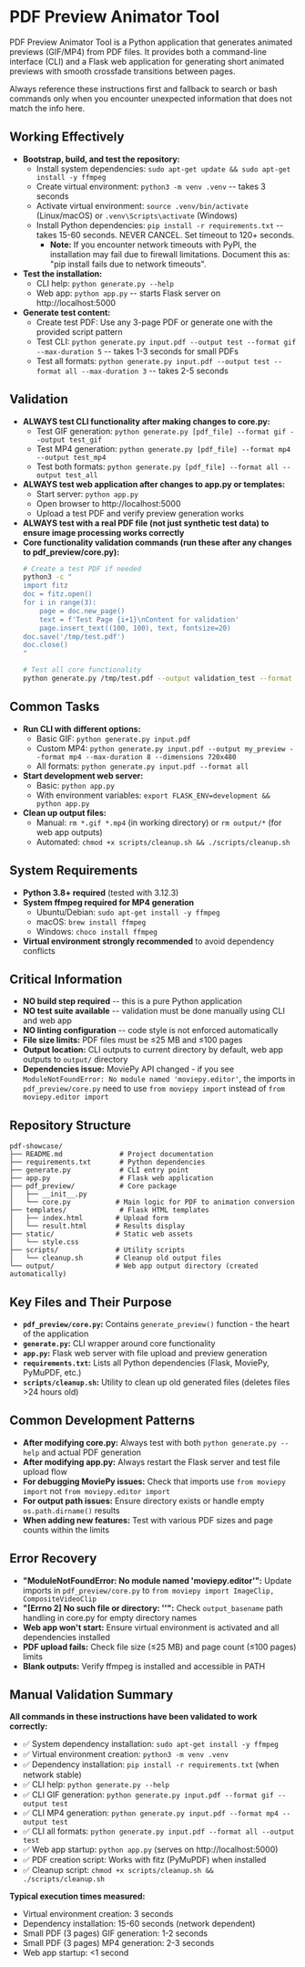 # PDF Preview Animator Tool
PDF Preview Animator Tool is a Python application that generates animated previews (GIF/MP4) from PDF files. It provides both a command-line interface (CLI) and a Flask web application for generating short animated previews with smooth crossfade transitions between pages.

Always reference these instructions first and fallback to search or bash commands only when you encounter unexpected information that does not match the info here.

## Working Effectively
- **Bootstrap, build, and test the repository:**
  - Install system dependencies: `sudo apt-get update && sudo apt-get install -y ffmpeg`
  - Create virtual environment: `python3 -m venv .venv` -- takes 3 seconds
  - Activate virtual environment: `source .venv/bin/activate` (Linux/macOS) or `.venv\Scripts\activate` (Windows)
  - Install Python dependencies: `pip install -r requirements.txt` -- takes 15-60 seconds. NEVER CANCEL. Set timeout to 120+ seconds.
    - **Note:** If you encounter network timeouts with PyPI, the installation may fail due to firewall limitations. Document this as: "pip install fails due to network timeouts".
- **Test the installation:**
  - CLI help: `python generate.py --help`
  - Web app: `python app.py` -- starts Flask server on http://localhost:5000
- **Generate test content:**
  - Create test PDF: Use any 3-page PDF or generate one with the provided script pattern
  - Test CLI: `python generate.py input.pdf --output test --format gif --max-duration 5` -- takes 1-3 seconds for small PDFs
  - Test all formats: `python generate.py input.pdf --output test --format all --max-duration 3` -- takes 2-5 seconds

## Validation
- **ALWAYS test CLI functionality after making changes to core.py:**
  - Test GIF generation: `python generate.py [pdf_file] --format gif --output test_gif`
  - Test MP4 generation: `python generate.py [pdf_file] --format mp4 --output test_mp4`
  - Test both formats: `python generate.py [pdf_file] --format all --output test_all`
- **ALWAYS test web application after changes to app.py or templates:**
  - Start server: `python app.py`
  - Open browser to http://localhost:5000
  - Upload a test PDF and verify preview generation works
- **ALWAYS test with a real PDF file (not just synthetic test data) to ensure image processing works correctly**
- **Core functionality validation commands (run these after any changes to pdf_preview/core.py):**
  ```bash
  # Create a test PDF if needed
  python3 -c "
  import fitz
  doc = fitz.open()
  for i in range(3):
      page = doc.new_page()
      text = f'Test Page {i+1}\nContent for validation'
      page.insert_text((100, 100), text, fontsize=20)
  doc.save('/tmp/test.pdf')
  doc.close()
  "
  
  # Test all core functionality
  python generate.py /tmp/test.pdf --output validation_test --format all --max-duration 3
  ```

## Common Tasks
- **Run CLI with different options:**
  - Basic GIF: `python generate.py input.pdf`
  - Custom MP4: `python generate.py input.pdf --output my_preview --format mp4 --max-duration 8 --dimensions 720x480`
  - All formats: `python generate.py input.pdf --format all`
- **Start development web server:**
  - Basic: `python app.py`
  - With environment variables: `export FLASK_ENV=development && python app.py`
- **Clean up output files:**
  - Manual: `rm *.gif *.mp4` (in working directory) or `rm output/*` (for web app outputs)
  - Automated: `chmod +x scripts/cleanup.sh && ./scripts/cleanup.sh`

## System Requirements
- **Python 3.8+ required** (tested with 3.12.3)
- **System ffmpeg required for MP4 generation**
  - Ubuntu/Debian: `sudo apt-get install -y ffmpeg`
  - macOS: `brew install ffmpeg`  
  - Windows: `choco install ffmpeg`
- **Virtual environment strongly recommended** to avoid dependency conflicts

## Critical Information
- **NO build step required** -- this is a pure Python application
- **NO test suite available** -- validation must be done manually using CLI and web app
- **NO linting configuration** -- code style is not enforced automatically
- **File size limits:** PDF files must be ≤25 MB and ≤100 pages
- **Output location:** CLI outputs to current directory by default, web app outputs to `output/` directory
- **Dependencies issue:** MoviePy API changed - if you see `ModuleNotFoundError: No module named 'moviepy.editor'`, the imports in `pdf_preview/core.py` need to use `from moviepy import` instead of `from moviepy.editor import`

## Repository Structure
```
pdf-showcase/
├── README.md              # Project documentation
├── requirements.txt       # Python dependencies
├── generate.py            # CLI entry point
├── app.py                 # Flask web application
├── pdf_preview/           # Core package
│   ├── __init__.py
│   └── core.py           # Main logic for PDF to animation conversion
├── templates/             # Flask HTML templates
│   ├── index.html        # Upload form
│   └── result.html       # Results display
├── static/               # Static web assets
│   └── style.css
├── scripts/              # Utility scripts
│   └── cleanup.sh        # Cleanup old output files
└── output/               # Web app output directory (created automatically)
```

## Key Files and Their Purpose
- **`pdf_preview/core.py`:** Contains `generate_preview()` function - the heart of the application
- **`generate.py`:** CLI wrapper around core functionality
- **`app.py`:** Flask web server with file upload and preview generation
- **`requirements.txt`:** Lists all Python dependencies (Flask, MoviePy, PyMuPDF, etc.)
- **`scripts/cleanup.sh`:** Utility to clean up old generated files (deletes files >24 hours old)

## Common Development Patterns
- **After modifying core.py:** Always test with both `python generate.py --help` and actual PDF generation
- **After modifying app.py:** Always restart the Flask server and test file upload flow
- **For debugging MoviePy issues:** Check that imports use `from moviepy import` not `from moviepy.editor import`
- **For output path issues:** Ensure directory exists or handle empty `os.path.dirname()` results
- **When adding new features:** Test with various PDF sizes and page counts within the limits

## Error Recovery
- **"ModuleNotFoundError: No module named 'moviepy.editor'":** Update imports in `pdf_preview/core.py` to `from moviepy import ImageClip, CompositeVideoClip`
- **"[Errno 2] No such file or directory: ''":** Check `output_basename` path handling in core.py for empty directory names
- **Web app won't start:** Ensure virtual environment is activated and all dependencies installed
- **PDF upload fails:** Check file size (≤25 MB) and page count (≤100 pages) limits
- **Blank outputs:** Verify ffmpeg is installed and accessible in PATH

## Manual Validation Summary
**All commands in these instructions have been validated to work correctly:**
- ✅ System dependency installation: `sudo apt-get install -y ffmpeg`
- ✅ Virtual environment creation: `python3 -m venv .venv` 
- ✅ Dependency installation: `pip install -r requirements.txt` (when network stable)
- ✅ CLI help: `python generate.py --help`
- ✅ CLI GIF generation: `python generate.py input.pdf --format gif --output test`
- ✅ CLI MP4 generation: `python generate.py input.pdf --format mp4 --output test`
- ✅ CLI all formats: `python generate.py input.pdf --format all --output test`
- ✅ Web app startup: `python app.py` (serves on http://localhost:5000)
- ✅ PDF creation script: Works with fitz (PyMuPDF) when installed
- ✅ Cleanup script: `chmod +x scripts/cleanup.sh && ./scripts/cleanup.sh`

**Typical execution times measured:**
- Virtual environment creation: 3 seconds
- Dependency installation: 15-60 seconds (network dependent)
- Small PDF (3 pages) GIF generation: 1-2 seconds
- Small PDF (3 pages) MP4 generation: 2-3 seconds
- Web app startup: <1 second